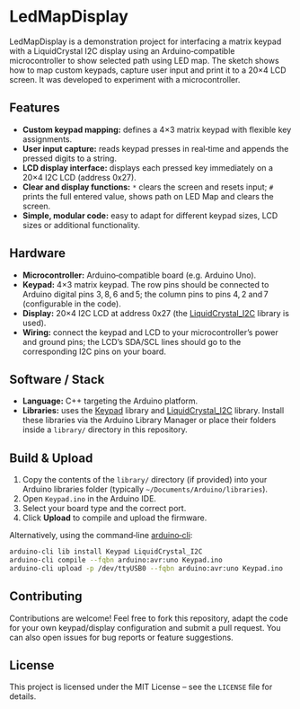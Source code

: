 # LedMapDisplay

LedMapDisplay is a demonstration project for interfacing a matrix keypad with a LiquidCrystal I2C display using an Arduino‑compatible microcontroller to show selected path using LED map.  The sketch shows how to map custom keypads, capture user input and print it to a 20×4 LCD screen.  It was developed to experiment with a microcontroller.

## Features

- **Custom keypad mapping:** defines a 4×3 matrix keypad with flexible key assignments.
- **User input capture:** reads keypad presses in real‑time and appends the pressed digits to a string.
- **LCD display interface:** displays each pressed key immediately on a 20×4 I2C LCD (address 0x27).
- **Clear and display functions:** `*` clears the screen and resets input; `#` prints the full entered value, shows path on LED Map and clears the screen.
- **Simple, modular code:** easy to adapt for different keypad sizes, LCD sizes or additional functionality.

## Hardware

- **Microcontroller:** Arduino‑compatible board (e.g. Arduino Uno).
- **Keypad:** 4×3 matrix keypad.  The row pins should be connected to Arduino digital pins 3, 8, 6 and 5; the column pins to pins 4, 2 and 7 (configurable in the code).
- **Display:** 20×4 I2C LCD at address 0x27 (the [LiquidCrystal_I2C](https://github.com/fdebrabander/Arduino-LiquidCrystal-I2C-library) library is used).
- **Wiring:** connect the keypad and LCD to your microcontroller’s power and ground pins; the LCD’s SDA/SCL lines should go to the corresponding I2C pins on your board.

## Software / Stack

- **Language:** C++ targeting the Arduino platform.
- **Libraries:** uses the [Keypad](https://playground.arduino.cc/Code/Keypad/) library and [LiquidCrystal_I2C](https://github.com/fdebrabander/Arduino-LiquidCrystal-I2C-library) library.  Install these libraries via the Arduino Library Manager or place their folders inside a `library/` directory in this repository.

## Build & Upload

1. Copy the contents of the `library/` directory (if provided) into your Arduino libraries folder (typically `~/Documents/Arduino/libraries`).
2. Open `Keypad.ino` in the Arduino IDE.
3. Select your board type and the correct port.
4. Click **Upload** to compile and upload the firmware.

Alternatively, using the command‑line [arduino‑cli](https://arduino.github.io/arduino-cli/latest/installation/):

```bash
arduino-cli lib install Keypad LiquidCrystal_I2C
arduino-cli compile --fqbn arduino:avr:uno Keypad.ino
arduino-cli upload -p /dev/ttyUSB0 --fqbn arduino:avr:uno Keypad.ino
```

## Contributing

Contributions are welcome!  Feel free to fork this repository, adapt the code for your own keypad/display configuration and submit a pull request.  You can also open issues for bug reports or feature suggestions.

## License

This project is licensed under the MIT License – see the `LICENSE` file for details.
